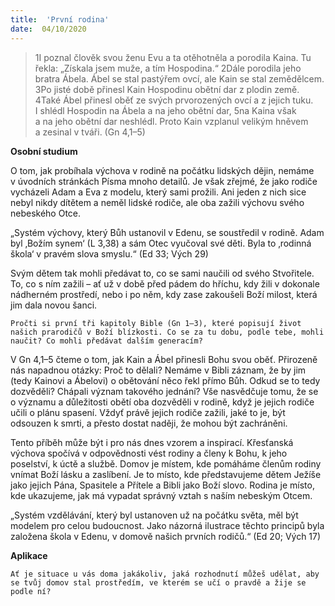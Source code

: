 ```yaml
---
title:  'První rodina'
date:  04/10/2020
---
```


> <p></p>
> 1I poznal člověk svou ženu Evu a ta otěhotněla a porodila Kaina. Tu řekla: „Získala jsem muže, a tím Hospodina.“ 2Dále porodila jeho bratra Ábela. Ábel se stal pastýřem ovcí, ale Kain se stal zemědělcem. 3Po jisté době přinesl Kain Hospodinu obětní dar z plodin země. 4Také Ábel přinesl oběť ze svých prvorozených ovcí a z jejich tuku. I shlédl Hospodin na Ábela a na jeho obětní dar, 5na Kaina však a na jeho obětní dar neshlédl. Proto Kain vzplanul velikým hněvem a zesinal v tváři. (Gn 4,1–5)

**Osobní studium**

O tom, jak probíhala výchova v rodině na počátku lidských dějin, nemáme v úvodních stránkách Písma mnoho detailů. Je však zřejmé, že jako rodiče vycházeli Adam a Eva z modelu, který sami prožili. Ani jeden z nich sice nebyl nikdy dítětem a neměl lidské rodiče, ale oba zažili výchovu svého nebeského Otce.

„Systém výchovy, který Bůh ustanovil v Edenu, se soustředil v rodině. Adam byl ‚Božím synem‘ (L 3,38) a sám Otec vyučoval své děti. Byla to ‚rodinná škola‘ v pravém slova smyslu.“ (Ed 33; Vých 29)

Svým dětem tak mohli předávat to, co se sami naučili od svého Stvořitele. To, co s ním zažili – ať už v době před pádem do hříchu, kdy žili v dokonale nádherném prostředí, nebo i po něm, kdy zase zakoušeli Boží milost, která jim dala novou šanci.

`Pročti si první tři kapitoly Bible (Gn 1–3), které popisují život našich prarodičů v Boží blízkosti. Co se za tu dobu, podle tebe, mohli naučit? Co mohli předávat dalším generacím?`

V Gn 4,1–5 čteme o tom, jak Kain a Ábel při­nesli Bohu svou oběť. Přirozeně nás na­pad­nou otázky: Proč to dělali? Nemáme v Bibli záznam, že by jim (tedy Kainovi a Ábelovi) o obětování něco řekl přímo Bůh. Odkud se to tedy dozvěděli? Chápali význam takového jednání? Vše nasvědčuje tomu, že se o významu a důležitosti obětí oba dozvěděli v rodině, když je jejich rodiče učili o plánu spasení. Vždyť právě jejich rodiče zažili, jaké to je, být odsouzen k smrti, a přesto dostat naději, že mohou být zachráněni.

Tento příběh může být i pro nás dnes vzorem a inspirací. Křesťanská výchova spočívá v odpovědnosti vést rodiny a členy k Bohu, k jeho poselství, k úctě a službě. Domov je místem, kde pomáháme členům rodiny vnímat Boží lásku a zaslíbení. Je to místo, kde představujeme dětem Ježíše jako jejich Pána, Spasitele a Přítele a Bibli jako Boží slovo. Rodina je místo, kde ukazujeme, jak má vypadat správný vztah s naším nebeským Otcem.

„Systém vzdělávání, který byl ustanoven už na počátku světa, měl být modelem pro celou budoucnost. Jako názorná ilustrace těchto principů byla založena škola v Edenu, v domově našich prvních rodičů.“ (Ed 20; Vých 17)

**Aplikace**

`Ať je situace u vás doma jakákoliv, jaká rozhodnutí můžeš udělat, aby se tvůj domov stal prostředím, ve kterém se učí o pravdě a žije se podle ní?`